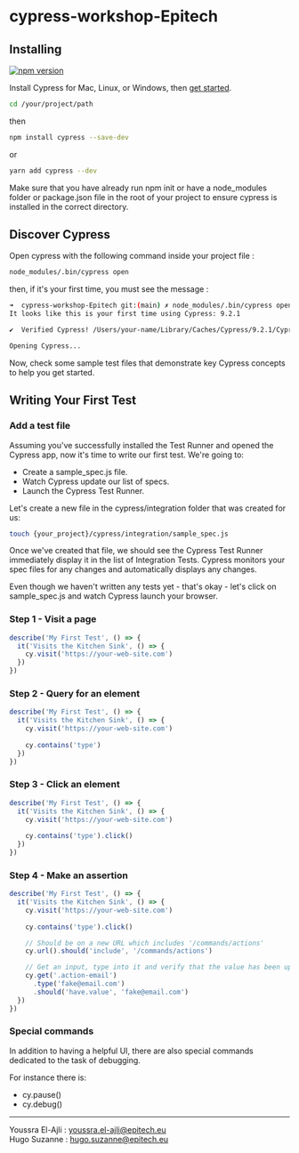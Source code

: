 # cypress-workshop-Epitech


## Installing

[![npm version](https://badge.fury.io/js/cypress.svg)](https://badge.fury.io/js/cypress)

Install Cypress for Mac, Linux, or Windows, then [get started](https://docs.cypress.io/guides/getting-started/installing-cypress.html).

```bash
cd /your/project/path
```
then

```bash
npm install cypress --save-dev
```
or
```bash
yarn add cypress --dev
```
Make sure that you have already run npm init or have a node_modules folder or package.json file in the root of your project to ensure cypress is installed in the correct directory.

## Discover Cypress
Open cypress with the following command inside your project file :

```bash
node_modules/.bin/cypress open
```

then, if it's your first time, you must see the message :

```bash
➜  cypress-workshop-Epitech git:(main) ✗ node_modules/.bin/cypress open
It looks like this is your first time using Cypress: 9.2.1

✔  Verified Cypress! /Users/your-name/Library/Caches/Cypress/9.2.1/Cypress.app

Opening Cypress...
```

Now, check some sample test files that demonstrate key Cypress concepts to help you get started.

## Writing Your First Test

### Add a test file

Assuming you've successfully installed the Test Runner and opened the Cypress app, now it's time to write our first test. We're going to:

- Create a sample_spec.js file.
- Watch Cypress update our list of specs.
- Launch the Cypress Test Runner.

Let's create a new file in the cypress/integration folder that was created for us:

```bash
touch {your_project}/cypress/integration/sample_spec.js
```
Once we've created that file, we should see the Cypress Test Runner immediately display it in the list of Integration Tests. Cypress monitors your spec files for any changes and automatically displays any changes.

Even though we haven't written any tests yet - that's okay - let's click on sample_spec.js and watch Cypress launch your browser.


### Step 1 - Visit a page

```javascript
describe('My First Test', () => {
  it('Visits the Kitchen Sink', () => {
    cy.visit('https://your-web-site.com')
  })
})
```
### Step 2 - Query for an element

```javascript
describe('My First Test', () => {
  it('Visits the Kitchen Sink', () => {
    cy.visit('https://your-web-site.com')
    
    cy.contains('type')
  })
})
```
### Step 3 - Click an element

```javascript
describe('My First Test', () => {
  it('Visits the Kitchen Sink', () => {
    cy.visit('https://your-web-site.com')
    
    cy.contains('type').click()
  })
})
```
### Step 4 - Make an assertion

```javascript
describe('My First Test', () => {
  it('Visits the Kitchen Sink', () => {
    cy.visit('https://your-web-site.com')
    
    cy.contains('type').click()

    // Should be on a new URL which includes '/commands/actions'
    cy.url().should('include', '/commands/actions')

    // Get an input, type into it and verify that the value has been updated
    cy.get('.action-email')
      .type('fake@email.com')
      .should('have.value', 'fake@email.com')
  })
})
```



### Special commands
In addition to having a helpful UI, there are also special commands dedicated to the task of debugging.

For instance there is:

- cy.pause()
- cy.debug()



-----------
Youssra El-Ajli : youssra.el-ajli@epitech.eu  
Hugo Suzanne    : hugo.suzanne@epitech.eu  